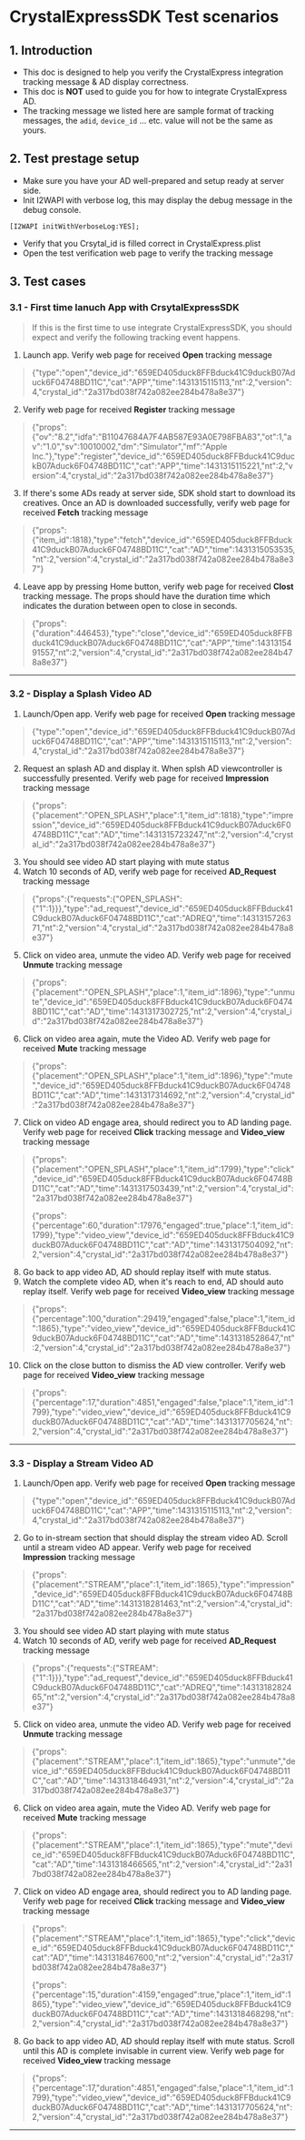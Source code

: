 # CrystalExpressSDK Test scenarios
## 1. Introduction
- This doc is designed to help you verify the CrystalExpress integration tracking message & AD display correctness.
- This doc is __NOT__ used to guide you for how to integrate CrystalExpress AD.
- The tracking message we listed here are sample format of tracking messages, the `adid`, `device_id` ... etc. value will not be the same as yours.

## 2. Test prestage setup
- Make sure you have your AD well-prepared and setup ready at server side.
- Init I2WAPI with verbose log, this may display the debug message in the debug console.

```objc
[I2WAPI initWithVerboseLog:YES];
```

- Verify that you Crsytal_id is filled correct in CrystalExpress.plist
- Open the test verification web page to verify the tracking message

## 3. Test cases
### 3.1 - First time lanuch App with CrsytalExpressSDK
> If this is the first time to use integrate CrystalExpressSDK, you should expect and verify the following tracking event happens.

1. Launch app. Verify web page for received __Open__ tracking message
> {"type":"open","device_id":"659ED405duck8FFBduck41C9duckB07Aduck6F04748BD11C","cat":"APP","time":1431315115113,"nt":2,"version":4,"crystal_id":"2a317bd038f742a082ee284b478a8e37"}

2. Verify web page for received __Register__ tracking message
> {"props":{"ov":"8.2","idfa":"B11047684A7F4AB587E93A0E798FBA83","ot":1,"av":"1.0","sv":10010002,"dm":"Simulator","mf":"Apple Inc."},"type":"register","device_id":"659ED405duck8FFBduck41C9duckB07Aduck6F04748BD11C","cat":"APP","time":1431315115221,"nt":2,"version":4,"crystal_id":"2a317bd038f742a082ee284b478a8e37"}

3. If there's some ADs ready at server side, SDK shold start to download its creatives. Once an AD is downloaded successfully, verify web page for received __Fetch__ tracking message
> {"props":{"item_id":1818},"type":"fetch","device_id":"659ED405duck8FFBduck41C9duckB07Aduck6F04748BD11C","cat":"AD","time":1431315053535,"nt":2,"version":4,"crystal_id":"2a317bd038f742a082ee284b478a8e37"}

4. Leave app by pressing Home button, verify web page for received __Clost__ tracking message. The props should have the duration time which indicates the duration between open to close in seconds.
> {"props":{"duration":446453},"type":"close","device_id":"659ED405duck8FFBduck41C9duckB07Aduck6F04748BD11C","cat":"APP","time":1431315491557,"nt":2,"version":4,"crystal_id":"2a317bd038f742a082ee284b478a8e37"}

---
### 3.2 - Display a Splash Video AD
1. Launch/Open app. Verify web page for received __Open__ tracking message
> {"type":"open","device_id":"659ED405duck8FFBduck41C9duckB07Aduck6F04748BD11C","cat":"APP","time":1431315115113,"nt":2,"version":4,"crystal_id":"2a317bd038f742a082ee284b478a8e37"}

2. Request an splash AD and display it. When splsh AD viewcontroller is successfully presented. Verify web page for received __Impression__ tracking message
> {"props":{"placement":"OPEN_SPLASH","place":1,"item_id":1818},"type":"impression","device_id":"659ED405duck8FFBduck41C9duckB07Aduck6F04748BD11C","cat":"AD","time":1431315723247,"nt":2,"version":4,"crystal_id":"2a317bd038f742a082ee284b478a8e37"}

3. You should see video AD start playing with mute status
4. Watch 10 seconds of AD, verify web page for received __AD_Request__ tracking message
> {"props":{"requests":{"OPEN_SPLASH":{"1":1}}},"type":"ad_request","device_id":"659ED405duck8FFBduck41C9duckB07Aduck6F04748BD11C","cat":"ADREQ","time":1431315726371,"nt":2,"version":4,"crystal_id":"2a317bd038f742a082ee284b478a8e37"}

5. Click on video area, unmute the video AD. Verify web page for received __Unmute__ tracking message
> {"props":{"placement":"OPEN_SPLASH","place":1,"item_id":1896},"type":"unmute","device_id":"659ED405duck8FFBduck41C9duckB07Aduck6F04748BD11C","cat":"AD","time":1431317302725,"nt":2,"version":4,"crystal_id":"2a317bd038f742a082ee284b478a8e37"}

6. Click on video area again, mute the Video AD. Verify web page for received __Mute__ tracking message
> {"props":{"placement":"OPEN_SPLASH","place":1,"item_id":1896},"type":"mute","device_id":"659ED405duck8FFBduck41C9duckB07Aduck6F04748BD11C","cat":"AD","time":1431317314692,"nt":2,"version":4,"crystal_id":"2a317bd038f742a082ee284b478a8e37"}

7. Click on video AD engage area, should redirect you to AD landing page. Verify web page for received __Click__ tracking message and __Video_view__ tracking message
> {"props":{"placement":"OPEN_SPLASH","place":1,"item_id":1799},"type":"click","device_id":"659ED405duck8FFBduck41C9duckB07Aduck6F04748BD11C","cat":"AD","time":1431317503439,"nt":2,"version":4,"crystal_id":"2a317bd038f742a082ee284b478a8e37"}
> 
> {"props":{"percentage":60,"duration":17976,"engaged":true,"place":1,"item_id":1799},"type":"video_view","device_id":"659ED405duck8FFBduck41C9duckB07Aduck6F04748BD11C","cat":"AD","time":1431317504092,"nt":2,"version":4,"crystal_id":"2a317bd038f742a082ee284b478a8e37"}

8. Go back to app video AD, AD should replay itself with mute status. 
9. Watch the complete video AD, when it's reach to end, AD should auto replay itself. Verify web page for received __Video_view__ tracking message
> {"props":{"percentage":100,"duration":29419,"engaged":false,"place":1,"item_id":1865},"type":"video_view","device_id":"659ED405duck8FFBduck41C9duckB07Aduck6F04748BD11C","cat":"AD","time":1431318528647,"nt":2,"version":4,"crystal_id":"2a317bd038f742a082ee284b478a8e37"}

10. Click on the close button to dismiss the AD view controller. Verify web page for received __Video_view__ tracking message
> {"props":{"percentage":17,"duration":4851,"engaged":false,"place":1,"item_id":1799},"type":"video_view","device_id":"659ED405duck8FFBduck41C9duckB07Aduck6F04748BD11C","cat":"AD","time":1431317705624,"nt":2,"version":4,"crystal_id":"2a317bd038f742a082ee284b478a8e37"}

---
### 3.3 - Display a Stream Video AD
1. Launch/Open app. Verify web page for received __Open__ tracking message
> {"type":"open","device_id":"659ED405duck8FFBduck41C9duckB07Aduck6F04748BD11C","cat":"APP","time":1431315115113,"nt":2,"version":4,"crystal_id":"2a317bd038f742a082ee284b478a8e37"}

2. Go to in-stream section that should display the stream video AD. Scroll until a stream video AD appear. Verify web page for received __Impression__ tracking message
> {"props":{"placement":"STREAM","place":1,"item_id":1865},"type":"impression","device_id":"659ED405duck8FFBduck41C9duckB07Aduck6F04748BD11C","cat":"AD","time":1431318281463,"nt":2,"version":4,"crystal_id":"2a317bd038f742a082ee284b478a8e37"}

3. You should see video AD start playing with mute status
4. Watch 10 seconds of AD, verify web page for received __AD_Request__ tracking message
> {"props":{"requests":{"STREAM":{"1":1}}},"type":"ad_request","device_id":"659ED405duck8FFBduck41C9duckB07Aduck6F04748BD11C","cat":"ADREQ","time":1431318282465,"nt":2,"version":4,"crystal_id":"2a317bd038f742a082ee284b478a8e37"}

5. Click on video area, unmute the video AD. Verify web page for received __Unmute__ tracking message
> {"props":{"placement":"STREAM","place":1,"item_id":1865},"type":"unmute","device_id":"659ED405duck8FFBduck41C9duckB07Aduck6F04748BD11C","cat":"AD","time":1431318464931,"nt":2,"version":4,"crystal_id":"2a317bd038f742a082ee284b478a8e37"}

6. Click on video area again, mute the Video AD. Verify web page for received __Mute__ tracking message
> {"props":{"placement":"STREAM","place":1,"item_id":1865},"type":"mute","device_id":"659ED405duck8FFBduck41C9duckB07Aduck6F04748BD11C","cat":"AD","time":1431318466565,"nt":2,"version":4,"crystal_id":"2a317bd038f742a082ee284b478a8e37"}

7. Click on video AD engage area, should redirect you to AD landing page. Verify web page for received __Click__ tracking message and __Video_view__ tracking message
> {"props":{"placement":"STREAM","place":1,"item_id":1865},"type":"click","device_id":"659ED405duck8FFBduck41C9duckB07Aduck6F04748BD11C","cat":"AD","time":1431318467600,"nt":2,"version":4,"crystal_id":"2a317bd038f742a082ee284b478a8e37"}
> 
> {"props":{"percentage":15,"duration":4159,"engaged":true,"place":1,"item_id":1865},"type":"video_view","device_id":"659ED405duck8FFBduck41C9duckB07Aduck6F04748BD11C","cat":"AD","time":1431318468298,"nt":2,"version":4,"crystal_id":"2a317bd038f742a082ee284b478a8e37"}

8. Go back to app video AD, AD should replay itself with mute status. Scroll until this AD is complete invisable in current view. Verify web page for received __Video_view__ tracking message
> {"props":{"percentage":17,"duration":4851,"engaged":false,"place":1,"item_id":1799},"type":"video_view","device_id":"659ED405duck8FFBduck41C9duckB07Aduck6F04748BD11C","cat":"AD","time":1431317705624,"nt":2,"version":4,"crystal_id":"2a317bd038f742a082ee284b478a8e37"}

---

